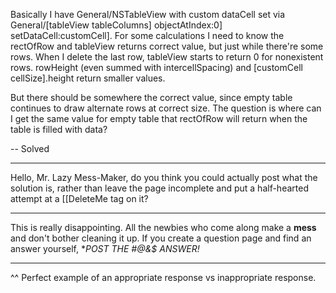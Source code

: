 Basically I have General/NSTableView with custom dataCell set via     General/[tableView tableColumns] objectAtIndex:0] setDataCell:customCell]. For some calculations I need to know the     rectOfRow and tableView returns correct value, but just while there're some rows. When I delete the last row, tableView starts to return 0 for nonexistent rows.     rowHeight (even summed with     intercellSpacing) and     [customCell cellSize].height return smaller values.

But there should be somewhere the correct value, since empty table continues to draw alternate rows at correct size. The question is where can I get the same value for empty table that rectOfRow will return when the table is filled with data?

-- Solved

----

Hello, Mr. Lazy Mess-Maker, do you think you could actually post what the solution is, rather than leave the page incomplete and put a half-hearted attempt at a [[DeleteMe tag on it?

----

This is really disappointing. All the newbies who come along make a **mess** and don't bother cleaning it up. If you create a question page and find an answer yourself, **POST THE *#@&$ ANSWER!**

----

^^ Perfect example of an appropriate response vs inappropriate response.